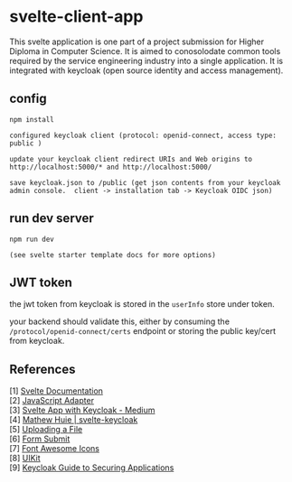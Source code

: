 
# svelte-client-app

This svelte application is one part of a project submission for Higher Diploma in Computer Science. It is aimed to conosolodate common tools required by the service engineering industry into a single application. It is integrated with keycloak (open source identity and access management). 

## config

    npm install

    configured keycloak client (protocol: openid-connect, access type: public )

    update your keycloak client redirect URIs and Web origins to http://localhost:5000/* and http://localhost:5000/
       
    save keycloak.json to /public (get json contents from your keycloak admin console.  client -> installation tab -> Keycloak OIDC json)

## run dev server

    npm run dev

    (see svelte starter template docs for more options)


## JWT token

the jwt token from keycloak is stored in the `userInfo` store under token.

your backend should validate this, either by consuming the `/protocol/openid-connect/certs` endpoint or storing the public key/cert from keycloak.


## References
[1] [Svelte Documentation](https://svelte.dev/docs)<br>
[2] [JavaScript Adapter](https://github.com/keycloak/keycloak-documentation/blob/main/securing_apps/topics/oidc/javascript-adapter.adoc)<br>
[3] [Svelte App with Keycloak - Medium](https://medium.com/keycloak/securing-a-svelte-app-golang-service-with-keycloak-e095774e5a03)<br>
[4] [Mathew Huie | svelte-keycloak](https://github.com/mphuie/svelte-keycloak)<br>
[5] [Uploading a File](https://dev.to/brunooliveira/uploading-a-file-svelte-form-and-springboot-backend-18m6) <br>
[6] [Form Submit](https://formsubmit.co/) <br>
[7] [Font Awesome Icons](https://fontawesome.com/start) <br>
[8] [UIKit](https://getuikit.com/docs/introduction) <br>
[9] [Keycloak Guide to Securing Applications](https://www.keycloak.org/securing-apps/vue) <br>
